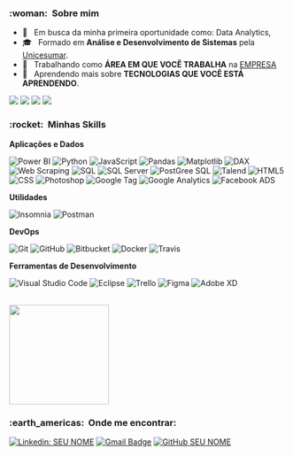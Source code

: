 
<h3> :woman: &nbsp;Sobre mim </h3>

- 🤔 &nbsp; Em busca da minha primeira oportunidade como: Data Analytics, 
- 🎓 &nbsp; Formado em **Análise e Desenvolvimento de Sistemas** pela <a href="https://www.unicesumar.edu.br/home/">Unicesumar</a>.
- 💼 &nbsp; Trabalhando como **ÁREA EM QUE VOCÊ TRABALHA** na <a href="LINK DA EMPRESA">EMPRESA</a>
- 🌱 &nbsp; Aprendendo mais sobre **TECNOLOGIAS QUE VOCÊ ESTÁ APRENDENDO**.

<p align="left">
 
  <a href="https://www.linkedin.com/in/renanhosokawa/" alt="Linkedin">
  <img src="https://img.shields.io/badge/-Linkedin-0e76a8?style=flat-square&logo=Linkedin&logoColor=white&link=https://www.linkedin.com/in/renanhosokawa/" /></a>

  <a href="https://whatsa.me/5518996698522/?t=Ol%C3%A1,%20Renan." alt="WhatsApp">
  <img src="https://img.shields.io/badge/-WhatsApp-25d366?style=flat-square&labelColor=25d366&logo=whatsapp&logoColor=white&link=https://whatsa.me/5518996698522/?t=Ol%C3%A1,%20Renan."/></a>

  <a href="https://www.facebook.com/RenanHosokawa" alt="Facebook">
  <img src="https://img.shields.io/badge/-Facebook-3b5998?style=flat-square&labelColor=3b5998&logo=facebook&logoColor=white&link=https://www.facebook.com/RenanHosokawa"/></a>

  <a href="https://www.instagram.com/rnnhosokawa" alt="Instagram">
  <img src="https://img.shields.io/badge/-Instagram-DF0174?style=flat-square&labelColor=DF0174&logo=instagram&logoColor=white&link=https://www.instagram.com/rnnhosokawa/"/></a>
</p>  

<h3> :rocket: &nbsp;Minhas Skills </h3>

**Aplicações e Dados**

  ![Power BI](https://img.shields.io/badge/PowerBI-F2C811?style=for-the-badge&logo=Power%20BI&logoColor=black)
  ![Python](https://img.shields.io/badge/python-3670A0?style=for-the-badge&logo=python&logoColor=ffdd54)
  ![JavaScript](https://img.shields.io/badge/JavaScript-323330?style=for-the-badge&logo=javascript&logoColor=F7DF1E)
  ![Pandas](https://img.shields.io/badge/Pandas-2C2D72?style=for-the-badge&logo=pandas&logoColor=white)
  ![Matplotlib](https://img.shields.io/badge/Matplotlib-%23ffffff.svg?style=for-the-badge&logo=Matplotlib&logoColor=black)
  ![DAX](https://img.shields.io/badge/-CSS-333333?style=flat&logo=CSS3&logoColor=1572B6)
  ![Web Scraping](https://img.shields.io/badge/-Flutter-333333?style=flat&logo=Flutter)
  ![SQL](https://img.shields.io/badge/-React-333333?style=flat&logo=react)
  ![SQL Server](https://img.shields.io/badge/Microsoft%20SQL%20Server-CC2927?style=for-the-badge&logo=microsoft%20sql%20server&logoColor=white)
  ![PostGree SQL](https://img.shields.io/badge/PostgreSQL-316192?style=for-the-badge&logo=postgresql&logoColor=white)
  ![Talend](	https://img.shields.io/badge/Talend-FF6D70?style=for-the-badge&logo=Talend&logoColor=white)
  ![HTML5](https://img.shields.io/badge/-MySQL-333333?style=flat&logo=mysql)
  ![CSS](https://img.shields.io/badge/-MySQL-333333?style=flat&logo=mysql)
  ![Photoshop](https://img.shields.io/badge/-MySQL-333333?style=flat&logo=mysql)
  ![Google Tag](https://img.shields.io/badge/-MySQL-333333?style=flat&logo=mysql)
  ![Google Analytics](https://img.shields.io/badge/-MySQL-333333?style=flat&logo=mysql)
  ![Facebook ADS](https://img.shields.io/badge/-MySQL-333333?style=flat&logo=mysql)
        

**Utilidades**

  ![Insomnia](https://img.shields.io/badge/-Insomnia-333333?style=flat&logo=insomnia)
  ![Postman](https://img.shields.io/badge/-Postman-333333?style=flat&logo=postman)

**DevOps**

  ![Git](https://img.shields.io/badge/-Git-333333?style=flat&logo=git)
  ![GitHub](https://img.shields.io/badge/-GitHub-333333?style=flat&logo=github)
  ![Bitbucket](https://img.shields.io/badge/-Bitbucket-333333?style=flat&logo=bitbucket)
  ![Docker](https://img.shields.io/badge/-Docker-333333?style=flat&logo=docker)
  ![Travis](https://img.shields.io/badge/-Travis-333333?style=flat&logo=travis)

**Ferramentas de Desenvolvimento**

  ![Visual Studio Code](https://img.shields.io/badge/-Visual%20Studio%20Code-333333?style=flat&logo=visual-studio-code&logoColor=007ACC)
  ![Eclipse](https://img.shields.io/badge/-Eclipse-333333?style=flat&logo=eclipse-ide&logoColor=2C2255)
  ![Trello](https://img.shields.io/badge/-Trello-333333?style=flat&logo=trello&logoColor=007ACC)
  ![Figma](https://img.shields.io/badge/-Figma-333333?style=flat&logo=figma&logoColor=007ACC)
  ![Adobe XD](https://img.shields.io/badge/-Adobe%20XD-333333?style=flat&logo=adobe-xd&logoColor=007ACC)

<br/>

<a href="https://github.com/VanessaSwerts">
  <img height="180em" src="https://github-readme-stats.vercel.app/api?username=VanessaSwerts&theme=dracula&show_icons=true" />
</a>

<br/>

<h3> :earth_americas: &nbsp;Onde me encontrar: </h3> 

[![Linkedin: SEU NOME](https://img.shields.io/badge/-USERNAME-blue?style=flat-square&logo=Linkedin&logoColor=white&link=LINK-DO-SEU-LINKEDIN)](LINK-DO-SEU-LINKEDIN)
[![Gmail Badge](https://img.shields.io/badge/-seuemail@email.com-006bed?style=flat-square&logo=Gmail&logoColor=white&link=mailto:SEU-EMAIL)](mailto:SEU-EMAIL)
[![GitHub SEU NOME]( https://img.shields.io/github/followers/VanessaSwerts?label=follow&style=social)](LINK-DO-SEU-GITHUB)

